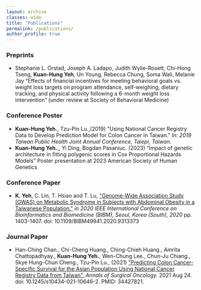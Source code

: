 ```yaml
---
layout: archive
classes: wide
title: "Publications"
permalink: /publications/
author_profile: true
---
```

### Preprints
* Stephanie L. Orstad, Joseph A. Ladapo, Judith Wylie-Rosett, Chi-Hong Tseng, **Kuan-Hung Yeh**, Un Young, Rebecca Chung, Soma Wali, Melanie Jay “Effects of financial incentives for meeting behavioral goals vs. weight loss targets on program attendance, self-weighing, dietary tracking, and physical activity following a 6-month weight loss intervention” (under review at Society of Behavioral Medicine)

### Conference Poster
* **Kuan-Hung Yeh.**, Tzu-Pin Lu.,(2019) "Using National Cancer Registry Data to Develop Prediction Model for Colon Cancer in Taiwan." *In: 2019 Taiwan Public Health Joint Annual Conference, Taiepi, Taiwan.*
* **Kuan-Hung Yeh.**,, Yi Ding, Bogdan Pasaniuc. (2023) “Impact of genetic architecture in fitting polygenic scores in Cox Proportional Hazards Models” Poster presentation at 2023 American Society of Human Genetics

### Conference Paper
* **K. Yeh**, C. Lin, T. Hsiao and T. Lu,  ["Genome-Wide Association Study (GWAS) on Metabolic Syndrome in Subjects with Abdominal Obesity in a Taiwanese Population."](https://www.computer.org/csdl/proceedings-article/bibm/2020/09313373/1qmghpCxV2E) *in 2020 IEEE International Conference on Bioinformatics and Biomedicine (BIBM), Seoul, Korea (South), 2020* pp. 1403-1407.
doi: 10.1109/BIBM49941.2020.9313373

### Journal Paper
* Han-Ching Chan., Chi-Cheng Huang., Ching-Chieh Huang., Amrita Chattopadhyay., **Kuan-Hung Yeh.**, Wen-Chung Lee., Chun-Ju Chiang., Skye Hung-Chun Cheng., Tzu-Pin Lu., (2021) ["Predicting Colon Cancer-Specific Survival for the Asian Population Using National Cancer Registry Data from Taiwan".](https://pubmed.ncbi.nlm.nih.gov/34427821/) *Annals of Surgical Oncology.*  2021 Aug 24. doi: 10.1245/s10434-021-10646-2. PMID: 34427821.
